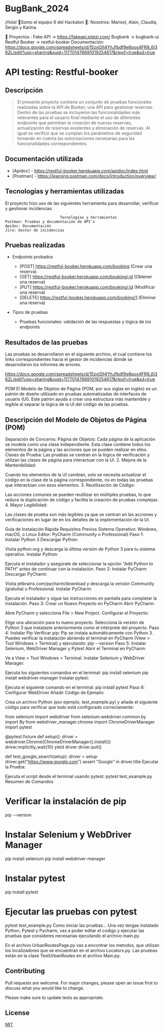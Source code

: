 
# BugBank_2024

¡Hola! 👋Somo el equipo 6 del Hackaton
🌻: Nosotros:
Marisol, Alain, Claudia, Sergio y Karina.

🙂 Proyectos :
Fake API → https://fakeapi.platzi.com/
Bugbank → bugbank-ui
Restful Booker → restful-booker
Documentación: https://docs.google.com/spreadsheets/d/15zxI2Il4YhJfbdf9e8pos4FR9_6j362L/edit?usp=sharing&ouid=117701476691019254617&rtpof=true&sd=true

# API testing: Restful-booker


## Descripción




> El presente proyecto contiene un conjunto de pruebas funcionales realizadas sobre la API de Booker, una API para gestionar reservas. Dentro de las pruebas se incluyeron las funcionalidades más relevantes para el usuario final mediante el uso de diferentes endpoints que permitian la creación de nuevas reservas, actualización de reservas existentes y eliminación de reservas. Al igual se verificó que se cumplan los parámetros de seguridad tomando en cuenta las autorizaciones necesarias para las funcionalidades correspondientes.





## Documentación utilizada


- [Apidoc] - https://restful-booker.herokuapp.com/apidoc/index.html
- [Postman] - https://learning.postman.com/docs/introduction/overview/



## Tecnologías y herramientas utilizadas 

El proyecto hizo uso de las siguientes herramienta para desarrollar, verificar y gestionar incidencias.

                             Tecnologías y herramientas 
    Postman: Pruebas y documentación de API's
    Apidoc: Documentación 
    Jira: Gestor de incidencias
    


## Pruebas realizadas
    
- Endpoints probados
  - [POST] https://restful-booker.herokuapp.com/booking (Crear una reserva)
  - [GET] https://restful-booker.herokuapp.com/booking/:id (Obtener una reserva)
  - [PUT] https://restful-booker.herokuapp.com/booking/:id (Modificar una reserva)
  - [DELETE] https://restful-booker.herokuapp.com/booking/1 (Eliminar una reserva)

- Tipos de pruebas
  - Pruebas funcionales: validación de las respuestas y lógica de los endpoints

 
## Resultados de las pruebas 

Las pruebas se desarrollaron en el siguiente archivo, el cual contiene los links correspondientes hacia el gestor de incidencias donde se desarrollaron los informes de errores.

https://docs.google.com/spreadsheets/d/15zxI2Il4YhJfbdf9e8pos4FR9_6j362L/edit?usp=sharing&ouid=117701476691019254617&rtpof=true&sd=true 

POM
El Modelo de Objetos de Página (POM, por sus siglas en inglés) es un patrón de diseño utilizado en pruebas automatizadas de interfaces de usuario (UI). Este patrón ayuda a crear una estructura más mantenible y legible al separar la lógica de la UI del código de las pruebas.

## Descripción del Modelo de Objetos de Página (POM)

Separación de Concerns:
Página de Objetos: Cada página de la aplicación se modela como una clase independiente. Esta clase contiene todos los elementos de la página y las acciones que se pueden realizar en ellos. Clases de Prueba: Las pruebas se centran en la lógica de verificación y utilizan las clases de página para interactuar con la UI. 2. Mejora de la Mantenibilidad:

Cuando los elementos de la UI cambian, solo se necesita actualizar el código en la clase de la página correspondiente, no en todas las pruebas que interactúan con esos elementos. 3. Reutilización de Código:

Las acciones comunes se pueden reutilizar en múltiples pruebas, lo que reduce la duplicación de código y facilita la creación de pruebas complejas. 4. Mayor Legibilidad:

Las clases de prueba son más legibles ya que se centran en las acciones y verificaciones en lugar de en los detalles de la implementación de la UI.

Guía de Instalación Rápida
Requisitos Previos
Sistema Operativo: Windows, macOS, o Linux
Editor: PyCharm (Community o Professional)
Paso 1: Instalar Python 3
Descargar Python:

Visita python.org y descarga la última versión de Python 3 para tu sistema operativo.
Instalar Python:

Ejecuta el instalador y asegúrate de seleccionar la opción "Add Python to PATH" antes de continuar con la instalación.
Paso 2: Instalar PyCharm
Descargar PyCharm:

Visita jetbrains.com/pycharm/download y descarga la versión Community (gratuita) o Professional.
Instalar PyCharm:

Ejecuta el instalador y sigue las instrucciones en pantalla para completar la instalación.
Paso 3: Crear un Nuevo Proyecto en PyCharm
Abrir PyCharm:

Abre PyCharm y selecciona File > New Project.
Configurar el Proyecto:

Elige una ubicación para tu nuevo proyecto.
Selecciona la versión de Python 3 que instalaste anteriormente como el intérprete del proyecto.
Paso 4: Instalar Pip
Verificar pip:
Pip se instala automáticamente con Python 3. Puedes verificar la instalación abriendo el terminal en PyCharm (View > Tool Windows > Terminal) y ejecutando:
pip --version
Paso 5: Instalar Selenium, WebDriver Manager y Pytest
Abrir el Terminal en PyCharm:

Ve a View > Tool Windows > Terminal.
Instalar Selenium y WebDriver Manager:

Ejecuta los siguientes comandos en el terminal:
pip install selenium
pip install webdriver-manager
Instalar pytest:

Ejecuta el siguiente comando en el terminal:
pip install pytest
Paso 6: Configurar WebDriver
Añadir Código de Ejemplo:

Crea un archivo Python (por ejemplo, test_example.py) y añade el siguiente código para verificar que todo está configurado correctamente:

from selenium import webdriver
from selenium.webdriver.common.by import By
from webdriver_manager.chrome import ChromeDriverManager
import pytest

@pytest.fixture
def setup():
    driver = webdriver.Chrome(ChromeDriverManager().install())
    driver.implicitly_wait(10)
    yield driver
    driver.quit()

def test_google_search(setup):
    driver = setup
    driver.get("https://www.google.com")
    assert "Google" in driver.title
Ejecutar la Prueba:

Ejecuta el script desde el terminal usando pytest:
pytest test_example.py
Resumen de Comandos
# Verificar la instalación de pip
pip --version

# Instalar Selenium y WebDriver Manager
pip install selenium
pip install webdriver-manager

# Instalar pytest
pip install pytest

# Ejecutar las pruebas con pytest
pytest test_example.py
Como iniciar las pruebas...
Una vez tengas instalado Python, Pytest y Pycharm, vas a poder editar el codigo y ejecutar las pruebas que consideres necesarias ejecutando el archivo main.py.

En el archivo UrbanRoutesPage.py vas a encontrar los metodos, que utilizan los localizadores que se encuentran en el archivo Locators.py. Las pruebas están en la clase TestUrbanRoutes en el archivo Main.py.


## Contributing

Pull requests are welcome. For major changes, please open an issue first
to discuss what you would like to change.

Please make sure to update tests as appropriate.

## License

[MIT](https://choosealicense.com/licenses/mit/)